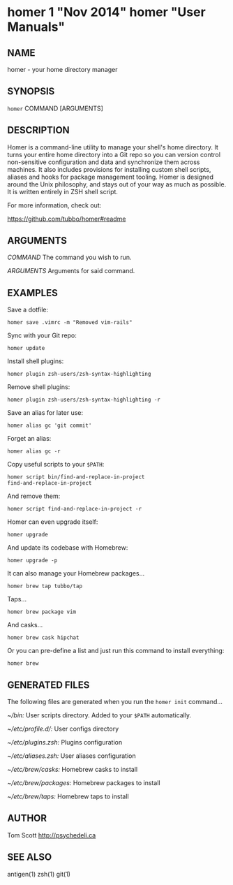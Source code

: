 # homer 1 "Nov 2014" homer "User Manuals"

## NAME

homer - your home directory manager

## SYNOPSIS

`homer` COMMAND [ARGUMENTS]

## DESCRIPTION

Homer is a command-line utility to manage your shell's home directory.
It turns your entire home directory into a Git repo so you can
version control non-sensitive configuration and data and synchronize
them across machines. It also includes provisions for installing custom
shell scripts, aliases and hooks for package management tooling. Homer
is designed around the Unix philosophy, and stays out of your way as
much as possible. It is written entirely in ZSH shell script.

For more information, check out:

https://github.com/tubbo/homer#readme

## ARGUMENTS

*COMMAND*
  The command you wish to run.

*ARGUMENTS*
  Arguments for said command.

## EXAMPLES

Save a dotfile:

```
homer save .vimrc -m "Removed vim-rails"
```

Sync with your Git repo:

```
homer update
```

Install shell plugins:

```
homer plugin zsh-users/zsh-syntax-highlighting
```

Remove shell plugins:

```
homer plugin zsh-users/zsh-syntax-highlighting -r
```

Save an alias for later use:

```
homer alias gc 'git commit'
```

Forget an alias:

```
homer alias gc -r
```

Copy useful scripts to your `$PATH`:

```
homer script bin/find-and-replace-in-project
find-and-replace-in-project
```

And remove them:

```
homer script find-and-replace-in-project -r
```

Homer can even upgrade itself:

```
homer upgrade
```

And update its codebase with Homebrew:

```
homer upgrade -p
```

It can also manage your Homebrew packages...

```
homer brew tap tubbo/tap
```

Taps...

```
homer brew package vim
```

And casks...

```
homer brew cask hipchat
```

Or you can pre-define a list and just run this command
to install everything:

```
homer brew
```

## GENERATED FILES

The following files are generated when you run the `homer init`
command...

*~/bin:* User scripts directory. Added to your `$PATH` automatically.

*~/etc/profile.d/:* User configs directory

*~/etc/plugins.zsh:* Plugins configuration

*~/etc/aliases.zsh:* User aliases configuration

*~/etc/brew/casks:* Homebrew casks to install

*~/etc/brew/packages:* Homebrew packages to install

*~/etc/brew/taps:* Homebrew taps to install


## AUTHOR

Tom Scott <http://psychedeli.ca>

## SEE ALSO

antigen(1)
zsh(1)
git(1)
